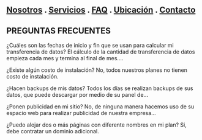 ## [Nosotros](./nosotros.md) . [Servicios](./servicios.md) . [FAQ](FAQ.md) . [Ubicación](ubicacion.md) . [Contacto](./contacto.md)

## PREGUNTAS FRECUENTES

 ¿Cuáles son las fechas de inicio y fin que se usan para calcular mi transferencia de datos?
El cálculo de la cantidad de transferencia de datos empieza cada mes y termina al final de mes....

 ¿Existe algún costo de instalación?
No, todos nuestros planes no tienen costo de instalación.

 ¿Hacen backups de mis datos?
Todos los días se realizan backups de sus datos, que puede descargar por medio de su panel de...

 ¿Ponen publicidad en mi sitio?
No, de ninguna manera hacemos uso de su espacio web para realizar publicidad de nuestra empresa...

 ¿Puedo alojar dos o más páginas con diferente nombres en mi plan?
Si, debe contratar un dominio adicional.

